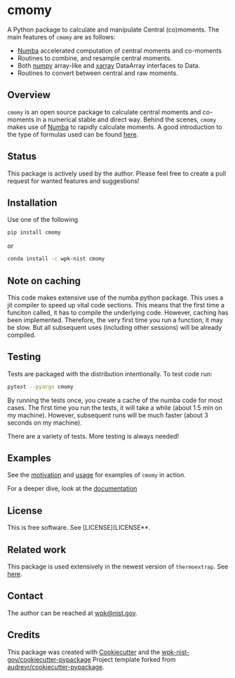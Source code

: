 # cmomy

A Python package to calculate and manipulate Central (co)moments. The main features of ``cmomy`` are as follows:

* [Numba](https://numba.pydata.org/) accelerated computation of central moments and co-moments
* Routines to combine, and resample central moments.
* Both [numpy](https://numpy.org/) array-like and [xarray](https://docs.xarray.dev/en/stable/) DataArray interfaces to
  Data.
* Routines to convert between central and raw moments.



## Overview

`cmomy` is an open source package to calculate central moments and
co-moments in a numerical stable and direct way. Behind the scenes,
`cmomy` makes use of [Numba](https://numba.pydata.org/) to rapidly
calculate moments. A good introduction to the type of formulas used can
be found
[here](https://en.wikipedia.org/wiki/Algorithms_for_calculating_variance).


## Status

This package is actively used by the author.  Please feel free to create a pull request for wanted features and suggestions!


## Installation

Use one of the following

``` bash
pip install cmomy
```

or

``` bash
conda install -c wpk-nist cmomy
```

## Note on caching

This code makes extensive use of the numba python package. This uses a
jit compiler to speed up vital code sections. This means that the first
time a funciton called, it has to compile the underlying code. However,
caching has been implemented. Therefore, the very first time you run a
function, it may be slow. But all subsequent uses (including other
sessions) will be already compiled.

## Testing

Tests are packaged with the distribution intentionally. To test code
run:

``` bash
pytest --pyargs cmomy
```

By running the tests once, you create a cache of the numba code for most
cases. The first time you run the tests, it will take a while (about 1.5
min on my machine). However, subsequent runs will be much faster (about
3 seconds on my machine).

There are a variety of tests.  More testing is always needed!


## Examples

See the [motivation](docs/notebooks/motivation.ipynb) and [usage](docs/notebook/usage_notebook.ipynb) for examples of ``cmomy`` in action.

For a deeper dive, look at the [documentation](https://pages.nist.gov/cmomy/)

## License

This is free software.  See [LICENSE](LICENSE**.

## Related work

This package is used extensively in the newest version of ``thermoextrap``.  See [here](https://github.com/usnistgov/thermo-extrap).


## Contact

The author can be reached at wpk@nist.gov.

## Credits

This package was created with
[Cookiecutter](https://github.com/audreyr/cookiecutter) and the
[wpk-nist-gov/cookiecutter-pypackage](https://github.com/wpk-nist-gov/cookiecutter-pypackage)
Project template forked from
[audreyr/cookiecutter-pypackage](https://github.com/audreyr/cookiecutter-pypackage).
